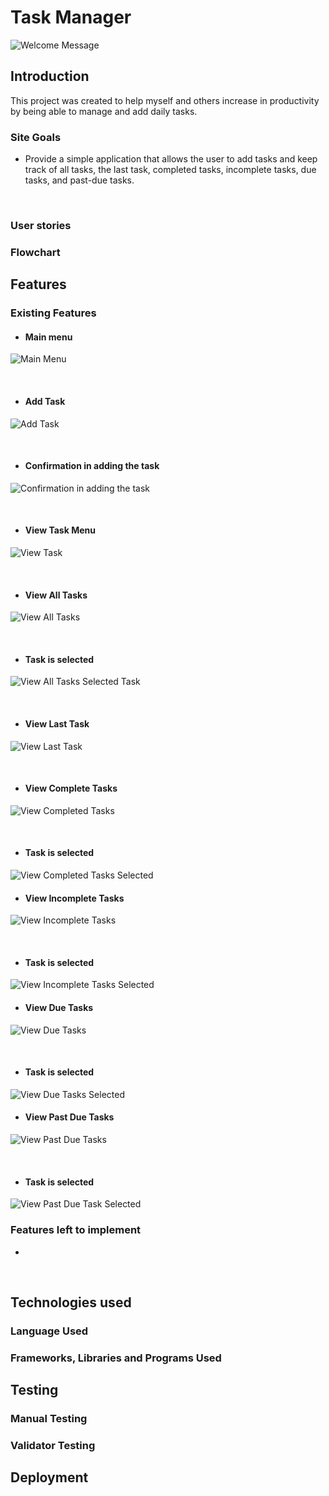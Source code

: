 # Task Manager
![Welcome Message](docs/read_me_images/WelcomeMessage.png)

## Introduction
This project was created to help myself and others increase in productivity by being able to manage and add daily tasks. 
<br>

### Site Goals
* Provide a simple application that allows the user to add tasks and keep track of all tasks, the last task, completed tasks, incomplete tasks, due tasks, and past-due tasks.
<br>

### User stories

### Flowchart

## Features

### Existing Features

* #### Main menu

![Main Menu](docs/read_me_images/MainMenu.png)

<br>

* #### Add Task

![Add Task](docs/read_me_images/AddTask.jpeg)

<br>

- #### Confirmation in adding the task

![Confirmation in adding the task](docs/read_me_images/ConfirmationAddTask.png)

<br>

* #### View Task Menu

![View Task](docs/read_me_images/ViewTaskMenu.png)

<br>

* #### View All Tasks

![View All Tasks](docs/read_me_images/ViewAllTasks.png)

<br>

- #### Task is selected

![View All Tasks Selected Task](docs/read_me_images/ViewAllTasks-Selected.png)

<br>

* #### View Last Task

![View Last Task](docs/read_me_images/ViewLastTask.png)

<br>

* #### View Complete Tasks

![View Completed Tasks](docs/read_me_images/ViewCompletedTasks.png)

<br>

- #### Task is selected

![View Completed Tasks Selected](docs/read_me_images/ViewCompletedTasks-Selected.png)

* #### View Incomplete Tasks

![View Incomplete Tasks](docs/read_me_images/ViewIncompleteTasks.png)

<br>

- #### Task is selected

![View Incomplete Tasks Selected](docs/read_me_images/ViewIncompledTasks-Selected.png)

* #### View Due Tasks
![View Due Tasks](docs/read_me_images/ViewDueTasks.png)

<br>

- #### Task is selected

![View Due Tasks Selected](docs/read_me_images/ViewDueTasks-Selected.png)

* #### View Past Due Tasks
![View Past Due Tasks](docs/read_me_images/ViewPastDueTasks.png)

<br>

- #### Task is selected

![View Past Due Task Selected](docs/read_me_images/ViewPastDueTasks-Selected.png)

### Features left to implement
* 
<br>


## Technologies used

### Language Used

### Frameworks, Libraries and Programs Used

## Testing

### Manual Testing

### Validator Testing 

## Deployment




